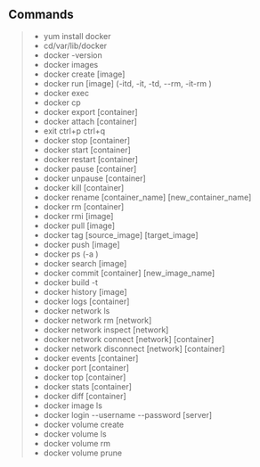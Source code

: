 ## Commands
> * yum install docker
> * cd/var/lib/docker
> * docker -version
> * docker images
> * docker create [image]
> * docker run [image] (-itd, -it, -td, --rm, -it-rm )
> * docker exec
> * docker cp
> * docker export [container]
> * docker attach [container]
> * exit ctrl+p ctrl+q
> * docker stop [container]
> * docker start [container]
> * docker restart [container]
> * docker pause [container]
> * docker unpause [container]
> * docker kill [container]
> * docker rename [container_name] [new_container_name]
> * docker rm [container]
> * docker rmi [image]
> * docker pull [image]
> * docker tag [source_image] [target_image]
> * docker push [image]
> * docker ps (-a )
> * docker search [image]
> * docker commit [container] [new_image_name]
> * docker build -t 
> * docker history [image]
> * docker logs [container]
> * docker network ls
> * docker network rm [network]
> * docker network inspect [network]
> * docker network connect [network] [container]
> * docker network disconnect [network] [container]
> * docker events [container]
> * docker port [container]
> * docker top [container]
> * docker stats [container]
> * docker diff [container]
> * docker image ls
> * docker login --username --password [server]
> * docker volume create
> * docker volume ls
> * docker volume rm
> * docker volume prune




